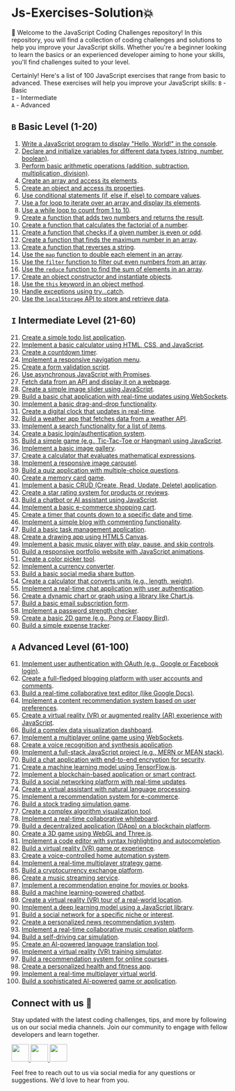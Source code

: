 # Js-Exercises-Solution:boom:
:wave: Welcome to the JavaScript Coding Challenges repository! In this repository, you will find a collection of coding challenges and solutions to help you improve your JavaScript skills. Whether you're a beginner looking to learn the basics or an experienced developer aiming to hone your skills, you'll find challenges suited to your level.

Certainly! Here's a list of 100 JavaScript exercises that range from basic to advanced. These exercises will help you improve your JavaScript skills:
`B` - Basic    
`I` - Intermediate     
`A` - Advanced

## `B` Basic Level (1-20)
1. [Write a JavaScript program to display "Hello, World!" in the console](https://github.com/abhishekkushwahaa/Js-Exercise-Basic-to-Advanced/blob/main/01_Basic/01.js).
2. [Declare and initialize variables for different data types (string, number, boolean)](https://github.com/abhishekkushwahaa/Js-Exercise-Basic-to-Advanced/blob/main/01_Basic/02.js).
3. [Perform basic arithmetic operations (addition, subtraction, multiplication, division)](https://github.com/abhishekkushwahaa/Js-Exercise-Basic-to-Advanced/blob/main/01_Basic/03.js).
4. [Create an array and access its elements](https://github.com/abhishekkushwahaa/Js-Exercise-Basic-to-Advanced/blob/main/01_Basic/04.js).
5. [Create an object and access its properties](https://github.com/abhishekkushwahaa/Js-Exercise-Basic-to-Advanced/blob/main/01_Basic/05.js).
6. [Use conditional statements (if, else if, else) to compare values](https://github.com/abhishekkushwahaa/Js-Exercise-Basic-to-Advanced/blob/main/01_Basic/06.js).
7. [Use a for loop to iterate over an array and display its elements](https://github.com/abhishekkushwahaa/Js-Exercise-Basic-to-Advanced/blob/main/01_Basic/07.js).
8. [Use a while loop to count from 1 to 10](https://github.com/abhishekkushwahaa/Js-Exercise-Basic-to-Advanced/blob/main/01_Basic/08.js).
9. [Create a function that adds two numbers and returns the result](https://github.com/abhishekkushwahaa/Js-Exercise-Basic-to-Advanced/blob/main/01_Basic/09.js).
10. [Create a function that calculates the factorial of a number](https://github.com/abhishekkushwahaa/Js-Exercise-Basic-to-Advanced/blob/main/01_Basic/10.js).
11. [Create a function that checks if a given number is even or odd](https://github.com/abhishekkushwahaa/Js-Exercise-Basic-to-Advanced/blob/main/01_Basic/11.js).
12. [Create a function that finds the maximum number in an array](https://github.com/abhishekkushwahaa/Js-Exercise-Basic-to-Advanced/blob/main/01_Basic/12.js).
13. [Create a function that reverses a string](https://github.com/abhishekkushwahaa/Js-Exercise-Basic-to-Advanced/blob/main/01_Basic/13.js).
14. [Use the `map` function to double each element in an array](https://github.com/abhishekkushwahaa/Js-Exercise-Basic-to-Advanced/blob/main/01_Basic/14.js).
15. [Use the `filter` function to filter out even numbers from an array](https://github.com/abhishekkushwahaa/Js-Exercise-Basic-to-Advanced/blob/main/01_Basic/15.js).
16. [Use the `reduce` function to find the sum of elements in an array](https://github.com/abhishekkushwahaa/Js-Exercise-Basic-to-Advanced/blob/main/01_Basic/16.js).
17. [Create an object constructor and instantiate objects](https://github.com/abhishekkushwahaa/Js-Exercise-Basic-to-Advanced/blob/main/01_Basic/17.js).
18. [Use the `this` keyword in an object method](https://github.com/abhishekkushwahaa/Js-Exercise-Basic-to-Advanced/blob/main/01_Basic/18.js).
19. [Handle exceptions using try...catch](https://github.com/abhishekkushwahaa/Js-Exercise-Basic-to-Advanced/blob/main/01_Basic/19.js).
20. [Use the `localStorage` API to store and retrieve data](https://github.com/abhishekkushwahaa/Js-Exercise-Basic-to-Advanced/blob/main/01_Basic/20.js).

## `I` Intermediate Level (21-60)
21. [Create a simple todo list application](https://github.com/abhishekkushwahaa/Js-Exercise-Basic-to-Advanced/blob/main/02_Intermediate/21.html).
22. [Implement a basic calculator using HTML, CSS, and JavaScript](https://github.com/abhishekkushwahaa/Js-Exercise-Basic-to-Advanced/blob/main/02_Intermediate/22.html).
23. [Create a countdown timer](https://github.com/abhishekkushwahaa/Js-Exercise-Basic-to-Advanced/blob/main/02_Intermediate/23.html).
24. [Implement a responsive navigation menu](https://github.com/abhishekkushwahaa/Js-Exercise-Basic-to-Advanced/blob/main/02_Intermediate/24.html).
25. [Create a form validation script](https://github.com/abhishekkushwahaa/Js-Exercise-Basic-to-Advanced/blob/main/02_Intermediate/25.html).
26. [Use asynchronous JavaScript with Promises](https://github.com/abhishekkushwahaa/Js-Exercise-Basic-to-Advanced/blob/main/02_Intermediate/26.js).
27. [Fetch data from an API and display it on a webpage]().
28. [Create a simple image slider using JavaScript]().
29. [Build a basic chat application with real-time updates using WebSockets]().
30. [Implement a basic drag-and-drop functionality]().
31. [Create a digital clock that updates in real-time]().
32. [Build a weather app that fetches data from a weather API]().
33. [Implement a search functionality for a list of items]().
34. [Create a basic login/authentication system]().
35. [Build a simple game (e.g., Tic-Tac-Toe or Hangman) using JavaScript]().
36. [Implement a basic image gallery]().
37. [Create a calculator that evaluates mathematical expressions]().
38. [Implement a responsive image carousel]().
39. [Build a quiz application with multiple-choice questions]().
40. [Create a memory card game]().
41. [Implement a basic CRUD (Create, Read, Update, Delete) application]().
42. [Create a star rating system for products or reviews]().
43. [Build a chatbot or AI assistant using JavaScript]().
44. [Implement a basic e-commerce shopping cart]().
45. [Create a timer that counts down to a specific date and time]().
46. [Implement a simple blog with commenting functionality]().
47. [Build a basic task management application]().
48. [Create a drawing app using HTML5 Canvas]().
49. [Implement a basic music player with play, pause, and skip controls]().
50. [Build a responsive portfolio website with JavaScript animations]().
51. [Create a color picker tool]().
52. [Implement a currency converter]().
53. [Build a basic social media share button]().
54. [Create a calculator that converts units (e.g., length, weight)]().
55. [Implement a real-time chat application with user authentication]().
56. [Create a dynamic chart or graph using a library like Chart.js]().
57. [Build a basic email subscription form]().
58. [Implement a password strength checker]().
59. [Create a basic 2D game (e.g., Pong or Flappy Bird)]().
60. [Build a simple expense tracker]().

## `A` Advanced Level (61-100)
61. [Implement user authentication with OAuth (e.g., Google or Facebook login)]().
62. [Create a full-fledged blogging platform with user accounts and comments]().
63. [Build a real-time collaborative text editor (like Google Docs)]().
64. [Implement a content recommendation system based on user preferences]().
65. [Create a virtual reality (VR) or augmented reality (AR) experience with JavaScript]().
66. [Build a complex data visualization dashboard]().
67. [Implement a multiplayer online game using WebSockets]().
68. [Create a voice recognition and synthesis application]().
69. [Implement a full-stack JavaScript project (e.g., MERN or MEAN stack)]().
70. [Build a chat application with end-to-end encryption for security]().
71. [Create a machine learning model using TensorFlow.js]().
72. [Implement a blockchain-based application or smart contract]().
73. [Build a social networking platform with real-time updates]().
74. [Create a virtual assistant with natural language processing]().
75. [Implement a recommendation system for e-commerce]().
76. [Build a stock trading simulation game]().
77. [Create a complex algorithm visualization tool]().
78. [Implement a real-time collaborative whiteboard]().
79. [Build a decentralized application (DApp) on a blockchain platform]().
80. [Create a 3D game using WebGL and Three.js]().
81. [Implement a code editor with syntax highlighting and autocompletion]().
82. [Build a virtual reality (VR) game or experience]().
83. [Create a voice-controlled home automation system]().
84. [Implement a real-time multiplayer strategy game]().
85. [Build a cryptocurrency exchange platform]().
86. [Create a music streaming service]().
87. [Implement a recommendation engine for movies or books]().
88. [Build a machine learning-powered chatbot]().
89. [Create a virtual reality (VR) tour of a real-world location]().
90. [Implement a deep learning model using a JavaScript library]().
91. [Build a social network for a specific niche or interest]().
92. [Create a personalized news recommendation system]().
93. [Implement a real-time collaborative music creation platform]().
94. [Build a self-driving car simulation]().
95. [Create an AI-powered language translation tool]().
96. [Implement a virtual reality (VR) training simulator]().
97. [Build a recommendation system for online courses]().
98. [Create a personalized health and fitness app]().
99. [Implement a real-time multiplayer virtual world]().
100. [Build a sophisticated AI-powered game or application]().

## Connect with us :gift_heart:
Stay updated with the latest coding challenges, tips, and more by following us on our social media channels. Join our community to engage with fellow developers and learn together.

<div>
  <a href="https://www.linkedin.com/in/abhishekkushwahaa/">
    <img src="https://upload.wikimedia.org/wikipedia/commons/thumb/c/ca/LinkedIn_logo_initials.png/640px-LinkedIn_logo_initials.png" width="40" height="40">
  </a>
  <a href="https://www.instagram.com/abhishekkushwaha.me/">
    <img src="https://www.freepnglogos.com/uploads/logo-ig-png/logo-ig-instagram-new-logo-vector-download-13.png" width="40" height="40">
  </a>
  <a href="https://twitter.com/AbhishekKushwaa">
    <img src="https://upload.wikimedia.org/wikipedia/commons/5/57/X_logo_2023_%28white%29.png" width="40" height="40">
  </a>
</div>

Feel free to reach out to us via social media for any questions or suggestions. We'd love to hear from you.
